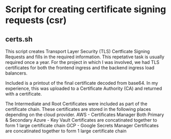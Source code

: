 # Script for creating certificate signing requests (csr)

## certs.sh

This script creates Transport Layer Security (TLS) Certficate Signing Requests and fills in the required information. This repetative task is usually required once a year. For the project in which I was involved, we had TLS certificates for both the frontend ingress and the backend ingress load balancers.

Included is a printout of the final certificate decoded from base64. In my experience, this was uploaded to a Certificate Authority (CA) and returned with a certificate.

The Intermediate and Root Certificates were included as part of the certificate chain. These certificates are stored in the following places depending on the cloud provider.
    AWS - Certificates Manager
        Both Primary & Secondary
    Azure - Key Vault
        Certificates are concatinated together to form 1 large certificate chain
    GCP - Google Secrets Manager
        Certificates are concatinated together to form 1 large certificate chain
